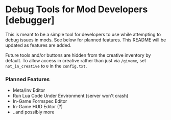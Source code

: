 Debug Tools for Mod Developers [debugger]
=========================================

This is meant to be a simple tool for developers to use while attempting to debug issues in mods. See below for planned features. This README will be updated as features are added.

Future tools and/or buttons are hidden from the creative inventory by default. To allow access in creative rather than just via `/giveme`, set `not_in_creative` to `0` in the `config.txt`.

### Planned Features
* Meta/Inv Editor
* Run Lua Code Under Environment (server won't crash)
* In-Game Formspec Editor
* In-Game HUD Editor (?)
* ..and possibly more